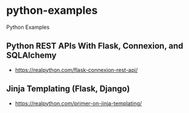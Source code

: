 # python-examples
Python Examples

## Python REST APIs With Flask, Connexion, and SQLAlchemy
- https://realpython.com/flask-connexion-rest-api/

## Jinja Templating (Flask, Django)
- https://realpython.com/primer-on-jinja-templating/
